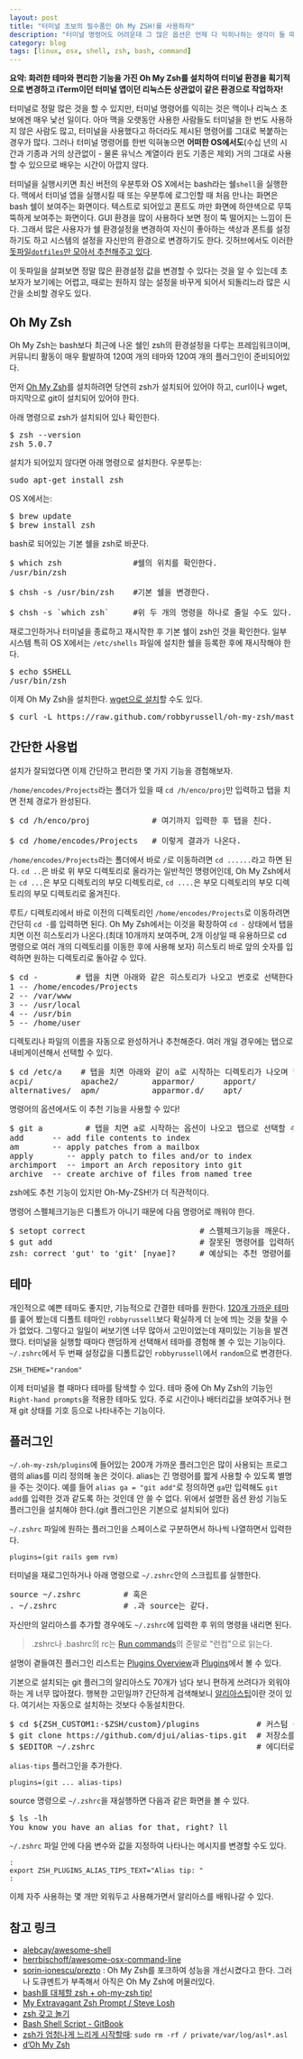 ```yaml
---
layout: post
title: "터미널 초보의 필수품인 Oh My ZSH!를 사용하자"
description: "터미널 명령어도 어려운데 그 많은 옵션은 언제 다 익히나하는 생각이 들 때 선택한 Oh My ZSH!를 설치하고 플러그인과 테마의 사용법을 알아보자"
category: blog
tags: [linux, osx, shell, zsh, bash, command]
---
```


**요약: 화려한 테마와 편리한 기능을 가진 Oh My Zsh를 설치하여 터미널 환경을 획기적으로 변경하고 iTerm이던 터미널 앱이던 리눅스든 상관없이 같은 환경으로 작업하자!**

터미널로 정말 많은 것을 할 수 있지만, 터미널 명령어를 익히는 것은 맥이나 리눅스 초보에겐 매우 낯선 일이다. 아마 맥을 오랫동안 사용한 사람들도 터미널을 한 번도 사용하지 않은 사람도 많고, 터미널을 사용했다고 하더라도 제시된 명령어를 그대로 복붙하는 경우가 많다. 그러나 터미널 명령어를 한번 익혀놓으면 **어떠한 OS에서도**(수십 년의 시간과 기종과 거의 상관없이 - 물론 유닉스 계열이라 윈도 기종은 제외) 거의 그대로 사용할 수 있으므로 배우는 시간이 아깝지 않다.

터미널을 실행시키면 최신 버전의 우분투와 OS X에서는 bash라는 쉘`shell`을 실행한다. 맥에서 터미널 앱을 실행시킬 때 또는 우분투에 로그인할 때 처음 만나는 화면은 bash 쉘이 보여주는 화면이다. 텍스트로 되어있고 폰트도 까만 화면에 하얀색으로 무뚝뚝하게 보여주는 화면이다. GUI 환경을 많이 사용하다 보면 정이 뚝 떨어지는 느낌이 든다. 그래서 많은 사용자가 쉘 환경설정을 변경하여 자신이 좋아하는 색상과 폰트를 설정하기도 하고 시스템의 설정을 자신만의 환경으로 변경하기도 한다. 깃허브에서도 이러한 [돗파일`dotfiles`만 모아서 추천해주고 있다](https://dotfiles.github.io/).

이 돗파일을 살펴보면 정말 많은 환경설정 값을 변경할 수 있다는 것을 알 수 있는데 초보자가 보기에는 어렵고, 때로는 원하지 않는 설정을 바꾸게 되어서 되돌리느라 많은 시간을 소비할 경우도 있다.

## Oh My Zsh

Oh My Zsh는 bash보다 최근에 나온 쉘인 zsh의 환경설정을 다루는 프레임워크이며, 커뮤니티 활동이 매우 활발하여 120여 개의 테마와 120여 개의 플러그인이 준비되어있다.

먼저 [Oh My Zsh](http://ohmyz.sh/)를 설치하려면 당연히 zsh가 설치되어 있어야 하고, curl이나 wget, 마지막으로 git이 설치되어 있어야 한다.

아래 명령으로 zsh가 설치되어 있나 확인한다.

<pre class="terminal">
$ zsh --version
zsh 5.0.7
</pre>

설치가 되어있지 않다면 아래 명령으로 설치한다. 우분투는:

<pre class="terminal">
sudo apt-get install zsh
</pre>

OS X에서는:

<pre class="terminal">
$ brew update
$ brew install zsh
</pre>

bash로 되어있는 기본 쉘을 zsh로 바꾼다.

<pre class="terminal">
$ which zsh               #쉘의 위치를 확인한다.
/usr/bin/zsh

$ chsh -s /usr/bin/zsh    #기본 쉘을 변경한다.

$ chsh -s `which zsh`     #위 두 개의 명령을 하나로 줄일 수도 있다.
</pre>

재로그인하거나 터미널을 종료하고 재시작한 후 기본 쉘이 zsh인 것을 확인한다. 일부 시스템 특히 OS X에서는 `/etc/shells` 파일에 설치한 쉘을 등록한 후에 재시작해야 한다.

<pre class="terminal">
$ echo $SHELL
/usr/bin/zsh
</pre>

이제 Oh My Zsh을 설치한다. [wget으로 설치](http://ohmyz.sh/)할 수도 있다.

<pre class="terminal">
$ curl -L https://raw.github.com/robbyrussell/oh-my-zsh/master/tools/install.sh | sh
</pre>

## 간단한 사용법

설치가 잘되었다면 이제 간단하고 편리한 몇 가지 기능을 경험해보자.

`/home/encodes/Projects`라는 폴더가 있을 때 `cd /h/enco/proj`만 입력하고 탭을 치면 전체 경로가 완성된다.

<pre class="terminal">
$ cd /h/enco/proj             # 여기까지 입력한 후 탭을 친다.

$ cd /home/encodes/Projects   # 이렇게 결과가 나온다.
</pre>

`/home/encodes/Projects`라는 폴더에서 바로 `/`로 이동하려면 `cd ......`라고 하면 된다. `cd ..`은 바로 위 부모 디렉토리로 올라가는 일반적인 명령어인데, Oh My Zsh에서는 `cd ...`은 부모 디렉토리의 부모 디렉토리로, `cd ....`은 부모 디렉토리의 부모 디렉토리의 부모 디렉토리로 옮겨진다.

루트`/` 디렉토리에서 바로 이전의 디렉토리인 `/home/encodes/Projects`로 이동하려면 간단히 `cd -`를 입력하면 된다. Oh My Zsh에서는 이것을 확장하여 `cd -` 상태에서 탭을 치면 이전 히스토리가 나온다.(최대 10개까지 보여주며, 2개 이상일 때 유용하므로 cd 명령으로 여러 개의 디렉토리를 이동한 후에 사용해 보자) 히스토리 바로 앞의 숫자를 입력하면 원하는 디렉토리로 돌아갈 수 있다. 

<pre class="terminal">
$ cd -        # 탭을 치면 아래와 같은 히스토리가 나오고 번호로 선택한다.
1 -- /home/encodes/Projects
2 -- /var/www
3 -- /usr/local
4 -- /usr/bin
5 -- /home/user
</pre>


디렉토리나 파일의 이름을 자동으로 완성하거나 추천해준다. 여러 개일 경우에는 탭으로 내비게이션해서 선택할 수 있다.

<pre class="terminal">
$ cd /etc/a    # 탭을 치면 아래와 같이 a로 시작하는 디렉토리가 나오며 탭으로 선택할 수 있다.
acpi/          apache2/       apparmor/      apport/        at-spi2/
alternatives/  apm/           apparmor.d/    apt/
</pre> 

명령어의 옵션에서도 이 추천 기능을 사용할 수 있다!

<pre class="terminal">
$ git a         # 탭을 치면 a로 시작하는 옵션이 나오고 탭으로 선택할 수 있다.
add      -- add file contents to index
am       -- apply patches from a mailbox
apply       -- apply patch to files and/or to index
archimport  -- import an Arch repository into git
archive  -- create archive of files from named tree
</pre>

zsh에도 추천 기능이 있지만 Oh-My-ZSH!가 더 직관적이다.

명령어 스펠체크기능은 디폴트가 아니기 때문에 다음 명령어로 깨워야 한다.

<pre class="terminal">
$ setopt correct                        # 스펠체크기능을 깨운다.
$ gut add                               # 잘못된 명령어를 입력하면
zsh: correct 'gut' to 'git' [nyae]?     # 예상되는 추천 명령어를 제시한다.
</pre>

## 테마

개인적으로 예쁜 테마도 좋지만, 기능적으로 간결한 테마를 원한다. [120개 가까운 테마](https://github.com/robbyrussell/oh-my-zsh/wiki/Themes)를 훑어 봤는데 디폴트 테마인 `robbyrussell`보다 확실하게 더 눈에 띄는 것을 찾을 수가 없었다. 그렇다고 일일이 써보기엔 너무 많아서 고민이었는데 재미있는 기능을 발견했다. 터미널을 실행할 때마다 랜덤하게 선택해서 테마를 경험해 볼 수 있는 기능이다. `~/.zshrc`에서 두 번째 설정값을 디폴트값인 `robbyrussell`에서 `random`으로 변경한다.

```
ZSH_THEME="random"
```

이제 터미널을 켤 때마다 테마를 탐색할 수 있다. 테마 중에 Oh My Zsh의 기능인 `Right-hand prompts`을 적용한 테마도 있다. 주로 시간이나 배터리값을 보여주거나 현재 git 상태를 기호 등으로 나타내주는 기능이다.

## 플러그인

`~/.oh-my-zsh/plugins`에 들어있는 200개 가까운 플러그인은 많이 사용되는 프로그램의 alias를 미리 정의해 놓은 것이다. alias는 긴 명령어를 짧게 사용할 수 있도록 별명을 주는 것이다. 예를 들어 `alias ga = "git add"`로 정의하면 `ga`만 입력해도 `git add`를 입력한 것과 같도록 하는 것인데 안 쓸 수 없다. 위에서 설명한 옵션 완성 기능도 플러그인을 설치해야 한다.(git 플러그인은 기본으로 설치되어 있다)

`~/.zshrc` 파일에 원하는 플러그인을 스페이스로 구분하면서 하나씩 나열하면서 입력한다.

```
plugins=(git rails gem rvm)
```

터미널을 재로그인하거나 아래 명령으로 `~/.zshrc`안의 스크립트를 실행한다.

<pre class="terminal">
source ~/.zshrc         # 혹은
. ~/.zshrc              # .과 source는 같다.
</pre>

자신만의 알리아스를 추가할 경우에도 `~/.zshrc`에 입력한 후 위의 명령을 내리면 된다.

> .zshrc나 .bashrc의 rc는 [Run commands](https://en.wikipedia.org/wiki/Run_commands)의 준말로 "런컴"으로 읽는다.

설명이 곁들여진 플러그인 리스트는 [Plugins Overview](https://github.com/robbyrussell/oh-my-zsh/wiki/Plugins-Overview)과 [Plugins](https://github.com/robbyrussell/oh-my-zsh/wiki/Plugins)에서 볼 수 있다.

기본으로 설치되는 git 플러그의 알리아스도 70개가 넘다 보니 편하게 쓰려다가 외워야 하는 게 너무 많아졌다. 행복한 고민일까? 간단하게 검색해보니 [알리아스팁](https://github.com/djui/alias-tips)이란 것이 있다. 여기서는 자동으로 설치하는 것보다 수동설치한다.

<pre class="terminal">
$ cd ${ZSH_CUSTOM1:-$ZSH/custom}/plugins            # 커스텀 플러그인 폴더로 이동
$ git clone https://github.com/djui/alias-tips.git  # 저장소를 로컬로 복사
$ $EDITOR ~/.zshrc                                  # 에디터로 파일을 에디터로 불러들임
</pre>

`alias-tips` 플러그인을 추가한다.

```
plugins=(git ... alias-tips)
```

source 명령으로 `~/.zshrc`을 재실행하면 다음과 같은 화면을 볼 수 있다.

<pre class="terminal">
$ ls -lh
You know you have an alias for that, right? ll
</pre>

`~/.zshrc` 파일 안에 다음 변수와 값을 지정하여 나타나는 메시지를 변경할 수도 있다.

```
:
export ZSH_PLUGINS_ALIAS_TIPS_TEXT="Alias tip: "
:
```

이제 자주 사용하는 몇 개만 외워두고 사용해가면서 알리아스를 배워나갈 수 있다.

## 참고 링크

* [alebcay/awesome-shell](https://github.com/alebcay/awesome-shell#zsh)
* [herrbischoff/awesome-osx-command-line](https://github.com/herrbischoff/awesome-osx-command-line)
* [sorin-ionescu/prezto](https://github.com/sorin-ionescu/prezto) : Oh My Zsh를 포크하여 성능을 개선시켰다고 한다. 그러나 도큐멘트가 부족해서 아직은 Oh My Zsh에 머물러있다.
* [bash를 대체할 zsh + oh-my-zsh tip!](http://subicura.com/zsh-oh-my-zsh-tip/)
* [My Extravagant Zsh Prompt / Steve Losh](http://stevelosh.com/blog/2010/02/my-extravagant-zsh-prompt/)
* [zsh 갖고 놀기](http://coding-korea.blogspot.kr/2012/09/zsh.html)
* [Bash Shell Script - GitBook](https://www.gitbook.com/book/mug896/shell-script/details)
* [zsh가 엄청나게 느리게 시작할때](http://superuser.com/questions/236953/zsh-starts-incredibly-slowly): `sudo rm -rf / private/var/log/asl*.asl`
* [d’Oh My Zsh](https://medium.com/@robbyrussell/d-oh-my-zsh-af99ca54212c#.133uwwsi9)


